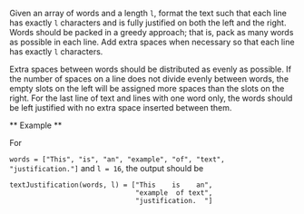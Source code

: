 Given an array of words and a length `l`, format the text such that each line has exactly `l` characters and is fully justified on both the left and the right. Words should be packed in a greedy approach; that is, pack as many words as possible in each line. Add extra spaces when necessary so that each line has exactly `l` characters.

Extra spaces between words should be distributed as evenly as possible. If the number of spaces on a line does not divide evenly between words, the empty slots on the left will be assigned more spaces than the slots on the right. For the last line of text and lines with one word only, the words should be left justified with no extra space inserted between them.

** Example **

For

`words = ["This", "is", "an", "example", "of", "text", "justification."]` 
and `l = 16`, the output should be

```
textJustification(words, l) = ["This    is    an",
                               "example  of text",
                               "justification.  "]
```